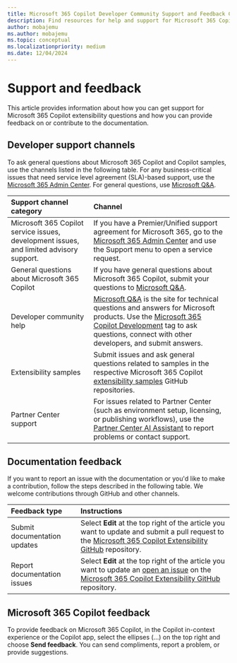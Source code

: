```yaml
---
title: Microsoft 365 Copilot Developer Community Support and Feedback Channels
description: Find resources for help and support for Microsoft 365 Copilot extensibility.
author: mobajemu
ms.author: mobajemu
ms.topic: conceptual
ms.localizationpriority: medium
ms.date: 12/04/2024
---
```


# Support and feedback

This article provides information about how you can get support for Microsoft 365 Copilot extensibility questions and how you can provide feedback on or contribute to the documentation.

## Developer support channels

To ask general questions about Microsoft 365 Copilot and Copilot samples, use the channels listed in the following table. For any business-critical issues that need service level agreement (SLA)-based support, use the [Microsoft 365 Admin Center](https://admin.microsoft.com/Adminportal/Home#/homepage). For general questions, use [Microsoft Q&A](/answers/tags/466/copilot-m365-development).

| **Support channel category** | **Channel** |
|:------------|:------------|
| Microsoft 365 Copilot service issues, development issues, and limited advisory support. | If you have a Premier/Unified support agreement for Microsoft 365, go to the [Microsoft 365 Admin Center](https://admin.microsoft.com/Adminportal/Home#/homepage) and use the Support menu to open a service request. |
| General questions about Microsoft 365 Copilot | If you have general questions about Microsoft 365 Copilot, submit your questions to [Microsoft Q&A](/answers/tags/466/copilot-m365-development). |
| Developer community help | [Microsoft Q&A](/answers/) is the site for technical questions and answers for Microsoft products. Use the [Microsoft 365 Copilot Development](/answers/tags/466/copilot-m365-development.html) tag to ask questions, connect with other developers, and submit answers. |
| Extensibility samples | Submit issues and ask general questions related to samples in the respective Microsoft 365 Copilot [extensibility samples](samples.md) GitHub repositories. |
| Partner Center support | For issues related to Partner Center (such as environment setup, licensing, or publishing workflows), use the [Partner Center AI Assistant](/partner-center/support/report-problems-with-partner-center#contact-support-using-partner-center-ai-assistant) to report problems or contact support. |

## Documentation feedback

If you want to report an issue with the documentation or you'd like to make a contribution, follow the steps described in the following table. We welcome contributions through GitHub and other channels.


| **Feedback type** | **Instructions** |
|:------------|:------------|
| Submit documentation updates | Select **Edit** at the top right of the article you want to update and submit a pull request to the [Microsoft 365 Copilot Extensibility GitHub](https://github.com/MicrosoftDocs/m365copilot-docs/blob/main/docs/index.md) repository. |
| Report documentation issues | Select **Edit** at the top right of the article you want to update an [open an issue](https://github.com/MicrosoftDocs/m365copilot-docs/issues) on the [Microsoft 365 Copilot Extensibility GitHub](https://github.com/MicrosoftDocs/m365copilot-docs/blob/main/docs/index.md) repository. |

## Microsoft 365 Copilot feedback

To provide feedback on Microsoft 365 Copilot, in the Copilot in-context experience or the Copilot app, select the ellipses (...) on the top right and choose **Send feedback**. You can send compliments, report a problem, or provide suggestions.